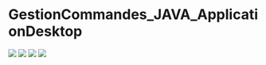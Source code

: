 # GestionCommandes_JAVA_ApplicationDesktop

<img src="https://user-images.githubusercontent.com/115647126/236144438-69ab7d69-14f8-45b5-893a-052cb48575a3.PNG">
<img src="https://user-images.githubusercontent.com/115647126/236144456-287c0b48-a82e-4538-b81f-846692c766f8.PNG">
<img src="https://user-images.githubusercontent.com/115647126/236144481-bce8ab30-1be2-4dcb-ae56-e34db1cd5992.PNG">
<img src="https://user-images.githubusercontent.com/115647126/236144502-b14c86bb-ceaa-4ecf-b55b-5f01c5c4aaa1.PNG">
